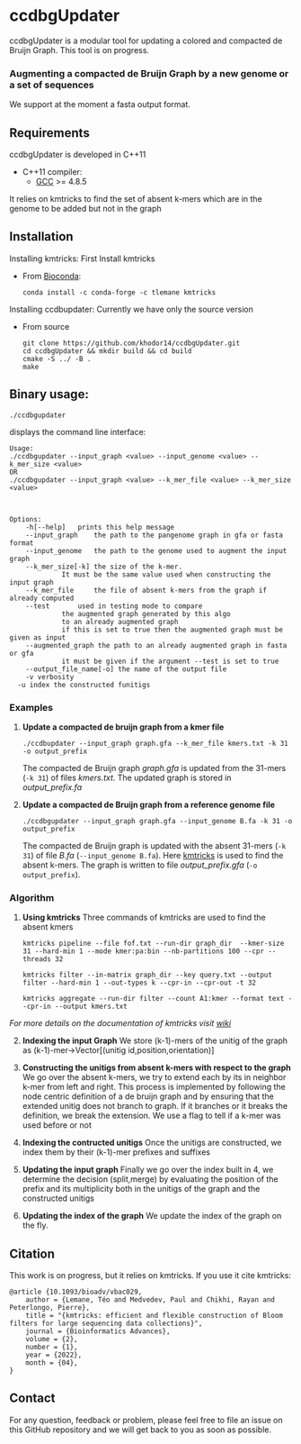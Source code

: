 # ccdbgUpdater
ccdbgUpdater is a modular tool for updating a colored and compacted de Bruijn Graph. 
This tool is on progress. 
### Augmenting a compacted de Bruijn Graph by a new genome or a set of sequences
We support at the moment a fasta output format. 
## Requirements

ccdbgUpdater is developed in C++11
* C++11 compiler:
    * [GCC](https://gcc.gnu.org/) >= 4.8.5

It relies on kmtricks to find the set of absent k-mers which are in the genome to be added but not in the graph
## Installation
Installing kmtricks: First Install kmtricks
* From [Bioconda](https://bioconda.github.io):

  ```
  conda install -c conda-forge -c tlemane kmtricks
  ```
Installing ccdbupdater: Currently we have only the source version
* From source

  ```
  git clone https://github.com/khodor14/ccdbgUpdater.git
  cd ccdbgUpdater && mkdir build && cd build
  cmake -S ../ -B .
  make
  ```

## Binary usage:

```
./ccdbgupdater
```

displays the command line interface:
```
Usage:
./ccdbgupdater --input_graph <value> --input_genome <value> --k_mer_size <value>
OR
./ccdbgupdater --input_graph <value> --k_mer_file <value> --k_mer_size <value>



Options:
	-h[--help]	 prints this help message
	--input_graph	 the path to the pangenome graph in gfa or fasta format
	--input_genome	 the path to the genome used to augment the input graph
	--k_mer_size[-k] the size of the k-mer.
			 It must be the same value used when constructing the input graph
	--k_mer_file	 the file of absent k-mers from the graph if already computed
	--test		 used in testing mode to compare
			 the augmented graph generated by this algo
			 to an already augmented graph
			 if this is set to true then the augmented graph must be given as input
	--augmented_graph the path to an already augmented graph in fasta or gfa
			 it must be given if the argument --test is set to true
	--output_file_name[-o] the name of the output file
	-v verbosity
  -u index the constructed funitigs
```

### Examples
  1. **Update a compacted de bruijn graph from a kmer file**
     ```
     ./ccdbupdater --input_graph graph.gfa --k_mer_file kmers.txt -k 31 -o output_prefix
     ```
     The compacted de Bruijn graph *graph.gfa* is updated  from the 31-mers (`-k 31`) of files *kmers.txt*. The updated graph is stored in *output_prefix.fa*

  2. **Update a compacted de Bruijn graph from a reference genome file**
     ```
     ./ccdbgupdater --input_graph graph.gfa --input_genome B.fa -k 31 -o output_prefix
     ```
     The compacted de Bruijn graph is updated with the absent 31-mers (`-k 31`) of file *B.fa* (`--input_genome B.fa`). Here [kmtricks](https://github.com/tlemane/kmtricks) is used to find the absent k-mers. The graph is written to file *output_prefix.gfa* (`-o output_prefix`).



### Algorithm
  1. **Using kmtricks**
    Three commands of kmtricks are used to find the absent kmers
     ```
     kmtricks pipeline --file fof.txt --run-dir graph_dir  --kmer-size 31 --hard-min 1 --mode kmer:pa:bin --nb-partitions 100 --cpr --threads 32
     ```
     ```
     kmtricks filter --in-matrix graph_dir --key query.txt --output filter --hard-min 1 --out-types k --cpr-in --cpr-out -t 32
     ```
     ```
     kmtricks aggregate --run-dir filter --count A1:kmer --format text --cpr-in --output kmers.txt
     ```
*For more details on the documentation of kmtricks visit [wiki](https://github.com/tlemane/kmtricks/wiki)*

  2. **Indexing the input Graph**
     We store (k-1)-mers of the unitig of the graph as (k-1)-mer->Vector[(unitig id,position,orientation)]

  3. **Constructing the unitigs from absent k-mers with respect to the graph**
     We go over the absent k-mers, we try to extend each by its in neighbor k-mer from left and right. This process is implemented by following
     the node centric definition of a de bruijn graph and by ensuring that the extended unitig does not branch to graph. 
     If it branches or it breaks the definition, we break the extension. We use a flag to tell if a k-mer was used before or not
    
  4. **Indexing the contructed unitigs**
    Once the unitigs are constructed, we index them by their (k-1)-mer prefixes and suffixes
  5. **Updating the input graph**
    Finally we go over the index built in 4, we determine the decision (split,merge) by evaluating the position of the prefix and its multiplicity 
    both in the unitigs of the graph and the constructed unitigs

   6. **Updating the index of the graph**
    We update the index of the graph on the fly.

## Citation
This work is on progress, but it relies on kmtricks. If you use it cite kmtricks:
```
@article {10.1093/bioadv/vbac029,
    author = {Lemane, Téo and Medvedev, Paul and Chikhi, Rayan and Peterlongo, Pierre},
    title = "{kmtricks: efficient and flexible construction of Bloom filters for large sequencing data collections}",
    journal = {Bioinformatics Advances},
    volume = {2},
    number = {1},
    year = {2022},
    month = {04},
}
```

## Contact

For any question, feedback or problem, please feel free to file an issue on this GitHub repository and we will get back to you as soon as possible.

